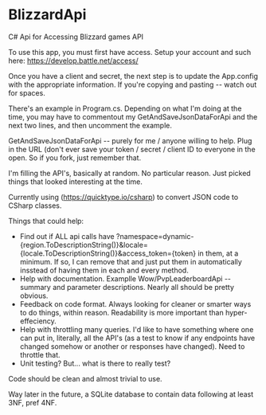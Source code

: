 # BlizzardApi
C# Api for Accessing Blizzard games API

To use this app, you must first have access.
Setup your account and such here: https://develop.battle.net/access/

Once you have a client and secret, the next step is to update the App.config with the appropriate information.
If you're copying and pasting -- watch out for spaces.

There's an example in Program.cs.
Depending on what I'm doing at the time, you  may have to commentout my GetAndSaveJsonDataForApi and the next two lines, and then uncomment the example.

GetAndSaveJsonDataForApi -- purely for me / anyone willing to help. Plug in the URL (don't ever save your token / secret / client ID to everyone in the open. So if you fork, just remember that.

I'm filling the API's, basically at random. No particular reason. Just picked things that looked interesting at the time.

Currently using (https://quicktype.io/csharp) to convert JSON code to CSharp classes.

Things that could help:
* Find out if ALL api calls have ?namespace=dynamic-{region.ToDescriptionString()}&locale={locale.ToDescriptionString()}&access_token={token} in them, at a minimum. If so, I can remove that and just put them in automatically insstead of having them in each and every method.
* Help with documentation. Examplle Wow/PvpLeaderboardApi -- summary and parameter descriptions. Nearly all should be pretty obvious.
* Feedback on code format. Always looking for cleaner or smarter ways to do things, within reason. Readability is more important than hyper-effeciency.
* Help with throttling many queries. I'd like to have something where one can put in, literally, all the API's (as a test to know if any endpoints have changed somehow or another or responses have changed). Need to throttle that.
* Unit testing? But... what is there to really test? 

Code should be clean and almost trivial to use.

Way later in the future, a SQLite database to contain data following at least 3NF, pref 4NF.
